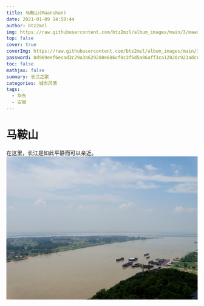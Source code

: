 ```yaml
---
title: 马鞍山(Maanshan)
date: 2021-01-09 14:58:44
author: btz2mzl
img: https://raw.githubusercontent.com/btz2mzl/album_images/main/3/maanshan_1.jpg
top: false
cover: true
coverImg: https://raw.githubusercontent.com/btz2mzl/album_images/main/3/maanshan_1.jpg
password: 8d969eef6ecad3c29a3a629280e686cf0c3f5d5a86aff3ca12020c923adc6c92
toc: false
mathjax: false
summary: 长江之歌
categories: 城市风情
tags:
  - 华东
  - 安徽
---
```

# 马鞍山
在这里，长江是如此平静而可以亲近。
![“你从雪山走来/你向东海奔去”（采石矶）](https://raw.githubusercontent.com/btz2mzl/album_images/main/3/maanshan_1.jpg)
